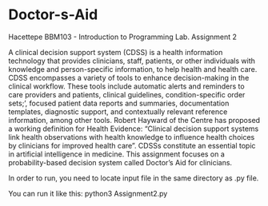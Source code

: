 # Doctor-s-Aid
Hacettepe BBM103 - Introduction to Programming Lab. Assignment 2

A clinical decision support system (CDSS) is a health information technology that
provides clinicians, staff, patients, or other individuals with knowledge and person-specific
information, to help health and health care. CDSS encompasses a variety of tools to enhance
decision-making in the clinical workflow. These tools include automatic alerts and reminders
to care providers and patients, clinical guidelines, condition-specific order sets;’, focused
patient data reports and summaries, documentation templates, diagnostic support, and
contextually relevant reference information, among other tools. Robert Hayward of the
Centre has proposed a working definition for Health Evidence: “Clinical decision support
systems link health observations with health knowledge to influence health choices by
clinicians for improved health care”. CDSSs constitute an essential topic in artificial
intelligence in medicine.
This assignment focuses on a probability-based decision system called Doctor’s Aid for
clinicians.

In order to run, you need to locate input file in the same directory as .py file.

You can run it like this:
python3 Assignment2.py
